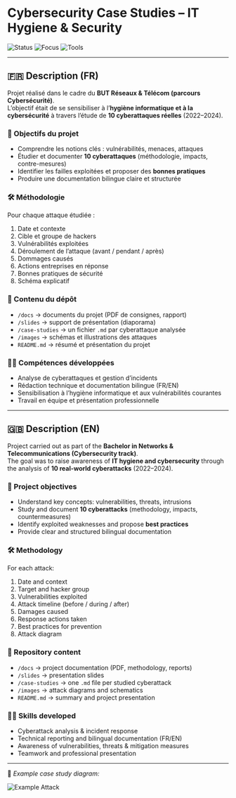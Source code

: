 # Cybersecurity Case Studies – IT Hygiene & Security  

![Status](https://img.shields.io/badge/Status-Completed-brightgreen)
![Focus](https://img.shields.io/badge/Focus-Cybersecurity-red)
![Tools](https://img.shields.io/badge/Tools-Research%20%7C%20Docs-blue)

---

## 🇫🇷 Description (FR)

Projet réalisé dans le cadre du **BUT Réseaux & Télécom (parcours Cybersécurité)**.  
L’objectif était de se sensibiliser à l’**hygiène informatique et à la cybersécurité** à travers l’étude de **10 cyberattaques réelles** (2022–2024).  

### 🎯 Objectifs du projet
- Comprendre les notions clés : vulnérabilités, menaces, attaques  
- Étudier et documenter **10 cyberattaques** (méthodologie, impacts, contre-mesures)  
- Identifier les failles exploitées et proposer des **bonnes pratiques**  
- Produire une documentation bilingue claire et structurée  

### 🛠️ Méthodologie
Pour chaque attaque étudiée :  
1. Date et contexte  
2. Cible et groupe de hackers  
3. Vulnérabilités exploitées  
4. Déroulement de l’attaque (avant / pendant / après)  
5. Dommages causés  
6. Actions entreprises en réponse  
7. Bonnes pratiques de sécurité  
8. Schéma explicatif  

### 📂 Contenu du dépôt
- `/docs` → documents du projet (PDF de consignes, rapport)  
- `/slides` → support de présentation (diaporama)  
- `/case-studies` → un fichier `.md` par cyberattaque analysée  
- `/images` → schémas et illustrations des attaques  
- `README.md` → résumé et présentation du projet  

### 👨‍💻 Compétences développées
- Analyse de cyberattaques et gestion d’incidents  
- Rédaction technique et documentation bilingue (FR/EN)  
- Sensibilisation à l’hygiène informatique et aux vulnérabilités courantes  
- Travail en équipe et présentation professionnelle  

---

## 🇬🇧 Description (EN)

Project carried out as part of the **Bachelor in Networks & Telecommunications (Cybersecurity track)**.  
The goal was to raise awareness of **IT hygiene and cybersecurity** through the analysis of **10 real-world cyberattacks** (2022–2024).  

### 🎯 Project objectives
- Understand key concepts: vulnerabilities, threats, intrusions  
- Study and document **10 cyberattacks** (methodology, impacts, countermeasures)  
- Identify exploited weaknesses and propose **best practices**  
- Provide clear and structured bilingual documentation  

### 🛠️ Methodology
For each attack:  
1. Date and context  
2. Target and hacker group  
3. Vulnerabilities exploited  
4. Attack timeline (before / during / after)  
5. Damages caused  
6. Response actions taken  
7. Best practices for prevention  
8. Attack diagram  

### 📂 Repository content
- `/docs` → project documentation (PDF, methodology, reports)  
- `/slides` → presentation slides  
- `/case-studies` → one `.md` file per studied cyberattack  
- `/images` → attack diagrams and schematics  
- `README.md` → summary and project presentation  

### 👨‍💻 Skills developed
- Cyberattack analysis & incident response  
- Technical reporting and bilingual documentation (FR/EN)  
- Awareness of vulnerabilities, threats & mitigation measures  
- Teamwork and professional presentation  

---

📸 *Example case study diagram:*  

![Example Attack](images/commonspirit.png)
